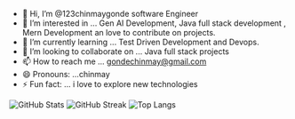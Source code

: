 - 👋 Hi, I’m @123chinmaygonde software Engineer
- 👀 I’m interested in ... Gen AI Development, Java full stack development , Mern Development an love to contribute on projects.
- 🌱 I’m currently learning ... Test Driven Development and Devops.
- 💞️ I’m looking to collaborate on ... Java full stack projects 
- 📫 How to reach me ... gondechinmay@gmail.com 
- 😄 Pronouns: ...chinmay
- ⚡ Fun fact: ... i love to explore new technologies

<!---
123chinmaygonde/123chinmaygonde is a ✨ special ✨ repository because its `README.md` (this file) appears on your GitHub profile.
You can click the Preview link to take a look at your changes.
--->

![GitHub Stats](https://github-readme-stats.vercel.app/api?username=123chinmaygonde&show_icons=true&theme=tokyonight)
![GitHub Streak](https://github-readme-streak-stats.herokuapp.com/?user=123chinmaygonde&theme=tokyonight)
![Top Langs](https://github-readme-stats.vercel.app/api/top-langs/?username=123chinmaygonde&layout=compact&theme=tokyonight)

